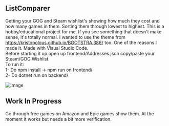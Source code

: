 ## ListComparer
Getting your GOG and Steam wishlist's showing how much they cost and how many games in them. 
Sorting them through lowest to highest. This is a hobby/educational project for me. If you see something that doesn't make sense, it's totally normal.
I wanted to use the theme from https://kristopolous.github.io/BOOTSTRA.386/ too. One of the reasons I made it.
Made with Visual Studio Code.</br>
Before starting it up open up frontend/Addresses.json copy/paste your Steam/GOG Wishlist.</br>
To run it:</br>
1- Do npm install -> npm run on frontend/</br>
2- Do dotnet run on backend/</br>

![image](https://user-images.githubusercontent.com/26878109/236276364-d57aac3f-a88d-491a-959d-2820af141523.png)

## Work In Progress
Go through free games on Amazon and Epic games show them. At the moment it works but needs a bit more verification.
